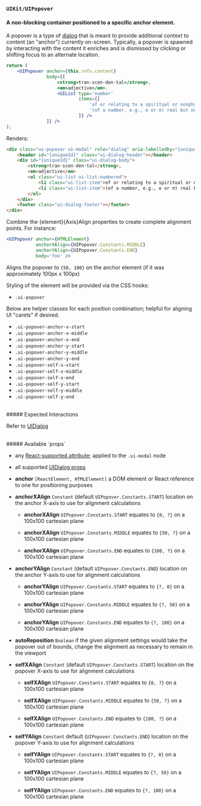 ### `UIKit/UIPopover`
#### A non-blocking container positioned to a specific anchor element.

A popover is a type of [dialog](../UIDialog/README.md) that is meant to provide additional context to content (an "anchor") currently on-screen. Typically, a popover is spawned by interacting with the content it enriches and is dismissed by clicking or shifting focus to an alternate location.

```jsx
return (
    <UIPopover anchor={this.refs.content}
               body={[
                   <strong>tran·scen·den·tal</strong>,
                   <em>adjective</em>,
                   <UIList type='number'
                           items={[
                               'of or relating to a spiritual or nonphysical realm.',
                               '(of a number, e.g., e or π) real but not a root of an algebraic equation with rational roots.'
                           ]} />
               ]} />
);
```

Renders:

```html
<div class="ui-popover ui-modal" role="dialog" aria-labelledby="{uniqueId}" aria-describedby="{uniqueId}" tabindex="0" style="top: {anchorYPos}px; left: {anchorXPos}px;">
    <header id="{uniqueId}" class="ui-dialog-header"></header>
    <div id="{uniqueId}" class="ui-dialog-body">
        <strong>tran·scen·den·tal</strong>,
        <em>adjective</em>
        <ol class="ui-list ui-list-numbered">
            <li class="ui-list-item">of or relating to a spiritual or nonphysical realm.</li>
            <li class="ui-list-item">(of a number, e.g., e or π) real but not a root of an algebraic equation with rational roots.</li>
        </ol>
    </div>
    <footer class="ui-dialog-footer"></footer>
</div>
```

Combine the {element}{Axis}Align properties to create complete alignment points. For instance:

```jsx
<UIPopover anchor={HTMLElement}
           anchorXAlign={UIPopover.Constants.MIDDLE}
           anchorYAlign={UIPopover.Constants.END}
           body='foo' />
```

Aligns the popover to `{50, 100}` on the anchor element (if it was approximately 100px x 100px)

Styling of the element will be provided via the CSS hooks:

- `.ui-popover`

Below are helper classes for each position combination; helpful for aligning UI "carets" if desired.

- `.ui-popover-anchor-x-start`
- `.ui-popover-anchor-x-middle`
- `.ui-popover-anchor-x-end`
- `.ui-popover-anchor-y-start`
- `.ui-popover-anchor-y-middle`
- `.ui-popover-anchor-y-end`
- `.ui-popover-self-x-start`
- `.ui-popover-self-x-middle`
- `.ui-popover-self-x-end`
- `.ui-popover-self-y-start`
- `.ui-popover-self-y-middle`
- `.ui-popover-self-y-end`

<br />
##### Expected Interactions

Refer to [UIDialog](../UIDialog/README.md)

<br />
##### Available `props`

- any [React-supported attribute](https://facebook.github.io/react/docs/tags-and-attributes.html#html-attributes); applied to the `.ui-modal` node

- all supported [UIDialog props](../UIDialog/README.md)

- **anchor** `[ReactElement, HTMLElement]`
  a DOM element or React reference to one for positioning purposes

- **anchorXAlign** `Constant`
  (default `UIPopover.Constants.START`) location on the anchor X-axis to use for alignment calculations
    - **anchorXAlign** `UIPopover.Constants.START`
      equates to `{0, ?}` on a 100x100 cartesian plane

    - **anchorXAlign** `UIPopover.Constants.MIDDLE`
      equates to `{50, ?}` on a 100x100 cartesian plane

    - **anchorXAlign** `UIPopover.Constants.END`
      equates to `{100, ?}` on a 100x100 cartesian plane

- **anchorYAlign** `Constant`
  (default `UIPopover.Constants.END`) location on the anchor Y-axis to use for alignment calculations
    - **anchorYAlign** `UIPopover.Constants.START`
      equates to `{?, 0}` on a 100x100 cartesian plane

    - **anchorYAlign** `UIPopover.Constants.MIDDLE`
      equates to `{?, 50}` on a 100x100 cartesian plane

    - **anchorYAlign** `UIPopover.Constants.END`
      equates to `{?, 100}` on a 100x100 cartesian plane

- **autoReposition** `Boolean`
  if the given alignment settings would take the popover out of bounds, change the alignment as necessary to remain in the viewport

- **selfXAlign** `Constant`
  (default `UIPopover.Constants.START`) location on the popover X-axis to use for alignment calculations
    - **selfXAlign** `UIPopover.Constants.START`
      equates to `{0, ?}` on a 100x100 cartesian plane

    - **selfXAlign** `UIPopover.Constants.MIDDLE`
      equates to `{50, ?}` on a 100x100 cartesian plane

    - **selfXAlign** `UIPopover.Constants.END`
      equates to `{100, ?}` on a 100x100 cartesian plane

- **selfYAlign** `Constant`
  default (`UIPopover.Constants.END`) location on the popover Y-axis to use for alignment calculations
    - **selfYAlign** `UIPopover.Constants.START`
      equates to `{?, 0}` on a 100x100 cartesian plane

    - **selfYAlign** `UIPopover.Constants.MIDDLE`
      equates to `{?, 50}` on a 100x100 cartesian plane

    - **selfYAlign** `UIPopover.Constants.END`
      equates to `{?, 100}` on a 100x100 cartesian plane
